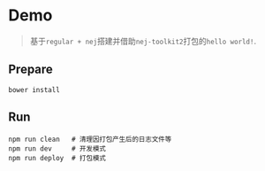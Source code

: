 # Demo

> 基于`regular + nej`搭建并借助`nej-toolkit2`打包的`hello world!`.

## Prepare

```
bower install
```

## Run

```
npm run clean   # 清理因打包产生后的日志文件等
npm run dev     # 开发模式
npm run deploy  # 打包模式
```